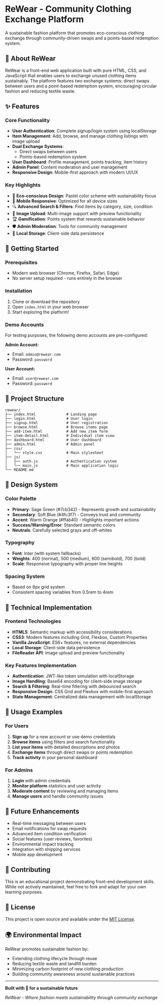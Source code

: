 # ReWear - Community Clothing Exchange Platform

A sustainable fashion platform that promotes eco-conscious clothing exchange through community-driven swaps and a points-based redemption system.

## 🌱 About ReWear

ReWear is a front-end web application built with pure HTML, CSS, and JavaScript that enables users to exchange unused clothing items sustainably. The platform features two exchange systems: direct swaps between users and a point-based redemption system, encouraging circular fashion and reducing textile waste.

## ✨ Features

### Core Functionality
- **User Authentication**: Complete signup/login system using localStorage
- **Item Management**: Add, browse, and manage clothing listings with image upload
- **Dual Exchange Systems**: 
  - Direct swaps between users
  - Points-based redemption system
- **User Dashboard**: Profile management, points tracking, item history
- **Admin Panel**: Content moderation and user management
- **Responsive Design**: Mobile-first approach with modern UI/UX

### Key Highlights
- 🎨 **Eco-conscious Design**: Pastel color scheme with sustainability focus
- 📱 **Mobile Responsive**: Optimized for all device sizes
- 🔍 **Advanced Search & Filters**: Find items by category, size, condition
- 📸 **Image Upload**: Multi-image support with preview functionality
- 🏆 **Gamification**: Points system that rewards sustainable behavior
- 🛡️ **Admin Moderation**: Tools for community management
- 💾 **Local Storage**: Client-side data persistence

## 🚀 Getting Started

### Prerequisites
- Modern web browser (Chrome, Firefox, Safari, Edge)
- No server setup required - runs entirely in the browser

### Installation
1. Clone or download the repository
2. Open `index.html` in your web browser
3. Start exploring the platform!

### Demo Accounts
For testing purposes, the following demo accounts are pre-configured:

**Admin Account:**
- Email: `admin@rewear.com`
- Password: `password`

**User Account:**
- Email: `user@rewear.com`
- Password: `password`

## 📁 Project Structure

```
rewear/
├── index.html              # Landing page
├── login.html              # User login
├── signup.html             # User registration
├── browse.html             # Browse items page
├── add-item.html           # Add new item form
├── item-detail.html        # Individual item view
├── dashboard.html          # User dashboard
├── admin.html              # Admin panel
├── css/
│   └── style.css           # Main stylesheet
├── js/
│   ├── auth.js             # Authentication system
│   └── main.js             # Main application logic
└── README.md
```

## 🎨 Design System

### Color Palette
- **Primary**: Sage Green (#7cb342) - Represents growth and sustainability
- **Secondary**: Soft Blue (#4fc3f7) - Conveys trust and community
- **Accent**: Warm Orange (#ffab40) - Highlights important actions
- **Success/Warning/Error**: Standard semantic colors
- **Neutrals**: Carefully selected grays and off-whites

### Typography
- **Font**: Inter (with system fallbacks)
- **Weights**: 400 (normal), 500 (medium), 600 (semibold), 700 (bold)
- **Scale**: Responsive typography with proper line heights

### Spacing System
- Based on 8px grid system
- Consistent spacing variables from 0.5rem to 4rem

## 🔧 Technical Implementation

### Frontend Technologies
- **HTML5**: Semantic markup with accessibility considerations
- **CSS3**: Modern features including Grid, Flexbox, Custom Properties
- **Vanilla JavaScript**: ES6+ features, no external dependencies
- **Local Storage**: Client-side data persistence
- **FileReader API**: Image upload and preview functionality

### Key Features Implementation
- **Authentication**: JWT-like token simulation with localStorage
- **Image Handling**: Base64 encoding for client-side image storage
- **Search & Filtering**: Real-time filtering with debounced search
- **Responsive Design**: CSS Grid and Flexbox with mobile-first approach
- **State Management**: Centralized data management with localStorage

## 🌟 Usage Examples

### For Users
1. **Sign up** for a new account or use demo credentials
2. **Browse items** using filters and search functionality
3. **List your items** with detailed descriptions and photos
4. **Exchange items** through direct swaps or points redemption
5. **Track activity** in your personal dashboard

### For Admins
1. **Login** with admin credentials
2. **Monitor platform** statistics and user activity
3. **Moderate content** by reviewing and managing items
4. **Manage users** and handle community issues

## 🎯 Future Enhancements

- Real-time messaging between users
- Email notifications for swap requests
- Advanced item condition verification
- Social features (user reviews, favorites)
- Environmental impact tracking
- Integration with shipping services
- Mobile app development

## 🤝 Contributing

This is an educational project demonstrating front-end development skills. While not actively maintained, feel free to fork and adapt for your own learning purposes.

## 📄 License

This project is open source and available under the [MIT License](LICENSE).

## 🌍 Environmental Impact

ReWear promotes sustainable fashion by:
- Extending clothing lifecycle through reuse
- Reducing textile waste and landfill burden
- Minimizing carbon footprint of new clothing production
- Building community awareness around sustainable practices

---

**Built with 💚 for a sustainable future**

*ReWear - Where fashion meets sustainability through community exchange*